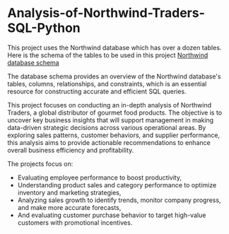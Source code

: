 # Analysis-of-Northwind-Traders-SQL-Python
This project uses the Northwind database which has over a dozen tables. Here is the schema of the tables to be used in this project [Northwind database schema](https://drive.google.com/uc?export=view&id=1hmGefXnVODAgLZMxFyzcK4ehxPHGeM7e)

The database schema provides an overview of the Northwind database's tables, columns, relationships, and constraints, which is an essential resource for constructing accurate and efficient SQL queries.

This project focuses on conducting an in-depth analysis of Northwind Traders, a global distributor of gourmet food products. The objective is to uncover key business insights that will support management in making data-driven strategic decisions across various operational areas. By exploring sales patterns, customer behaviors, and supplier performance, this analysis aims to provide actionable recommendations to enhance overall business efficiency and profitability.

The projects focus on:
   - Evaluating employee performance to boost productivity,
   - Understanding product sales and category performance to optimize inventory and marketing strategies,
   - Analyzing sales growth to identify trends, monitor company progress, and make more accurate forecasts,
   - And evaluating customer purchase behavior to target high-value customers with promotional incentives.
